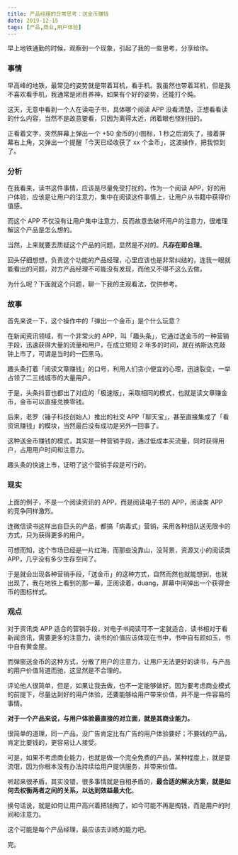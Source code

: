 ```yaml
---
title: 产品经理的日常思考：送金币赚钱
date: 2019-12-15
tags: [产品,商业,用户体验]
---
```


早上地铁通勤的时候，观察到一个现象，引起了我的一些思考，分享给你。

### 事情
早高峰的地铁，最常见的姿势就是带着耳机，看手机。我虽然也带着耳机，但是我不喜欢看手机，我通常是闭目养神，如果有个好的姿势，还能打个盹。

这天，无意中看到一个人在读电子书，具体哪个阅读 APP 没看清楚，正想看看读的什么内容，当然不是故意要看，只因为离得太近，闭着眼也怪别扭的。

正看着文字，突然屏幕上弹出一个 +50 金币的小图标，1 秒之后消失了，接着屏幕右上角，又弹出一个提醒「今天已经收获了 xx 个金币」，这波操作，把我惊到了。

### 分析
在我看来，读书这件事情，应该是尽量免受打扰的，作为一个阅读 APP，好的用户体验，应该是让用户的注意力，集中在阅读这件事情上，让用户从书籍中获得价值感。

而这个 APP 不仅没有让用户集中注意力，反而故意去破坏用户的注意力，很难理解这个产品是怎么想的。

当然，上来就要去质疑这个产品的问题，显然是不对的。**凡存在即合理**。

回头仔细想想，负责这个功能的产品经理，心里应该也是非常纠结的，连我一眼就能看出的问题，对方产品经理不可能没有发现，而他又不得不这么去做。

为什么呢？下面就这个问题，聊一下我的主观看法，仅供参考。

### 故事
首先来说一下，这个操作中的「弹出一个金币」是个什么玩意？

在新闻资讯领域，有一个非常火的 APP，叫「趣头条」，它通过送金币的一种营销手段，迅速获得大量的流量和用户，在成立短短 2 年多的时间，就在纳斯达克敲钟上市了，可谓是当时的一匹黑马。

趣头条打着「阅读文章赚钱」的口号，利用人们贪小便宜的心理，迅速裂变，一举占领了二三线城市的大量用户。

于是，头条抖音也都出了对应的「极速版」，采取相同的模式，也就是读文章赚金币，金币可以直接兑换零钱。

后来，老罗（锤子科技创始人）推出的社交 APP「聊天宝」，甚至直接集成了「看资讯赚钱」的模块，当然最后没有成功是另外一回事了。

这种送金币赚钱的模式，其实是一种营销手段，通过低成本买流量，同时获得用户，占用用户时间和注意力。

趣头条的快速上市，证明了这个营销手段是可行的。

### 现实
上面的例子，不是一个阅读资讯的 APP，而是阅读电子书的 APP，阅读类 APP 的竞争同样激烈。

连微信读书这样出自巨头的产品，都搞「病毒式」营销，采用各种组队送无限卡的方式，只为获得更多的用户。

可想而知，这个市场已经是一片红海，而那些没靠山，没背景，资源又小的阅读类 APP，几乎没有多少生存空间了。

于是就会出现各种营销手段，「送金币」的这种方式，自然而然也就能想到，也就出现了，我在地铁上看到的那一幕，正阅读着，duang，屏幕中间弹出一个获得金币的图标样式。

### 观点
对于资讯类 APP 适合的营销手段，对电子书阅读可不一定就适合，读书相对于看新闻资讯，需要更多的注意力，读书的价值应该体现在书中，书中自有颜如玉，书中自有黄金屋。

而弹窗送金币的这种方式，分散了用户的注意力，让用户无法更好的读书，与产品的用户价值背道而驰，这显然是不合理的。

评论他人很简单，但是，如果让我去做，也不一定能够做好。因为要考虑商业模式的前提下，尽量达到好的用户体验，还要能够给用户带来价值，并不是一件容易的事情。

**对于一个产品来说，与用户体验最直接的对立面，就是其商业能力。**

很简单的道理，同一产品，没广告肯定比有广告的用户体验要好；不要钱的产品，肯定比要钱的，更容易让人接受。

可是，如果不考虑商业能力，也就是做一个完全免费的产品，某种程度上，就是耍流氓，因为你根本没有办法持续给用户提供服务，并带来价值。

听起来很矛盾，其实没错，很多事情就是自相矛盾的，**最合适的解决方案，就是如何去权衡两者之间的关系，以达到效益最大化**。

换句话说，就是如何让用户高兴着把钱掏了，如今可能不再是掏钱，而是用户的时间和注意力。

这个可能是每个产品经理，最应该去训练的能力吧。

完。
